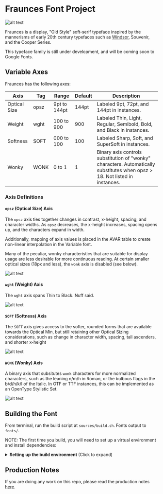 # Fraunces Font Project

![alt text](documentation/img/HonkForWonkyFonts_revised.jpg "Honk For Wonky Fonts")

Fraunces is a display, "Old Style" soft-serif typeface inspired by the mannerisms of early 20th century typefaces such as [Windsor](http://fontreviewjournal.com/windsor/), Souvenir, and the Cooper Series.

This typeface family is still under development, and will be coming soon to Google Fonts.

## Variable Axes

Fraunces has the following axes:

Axis | Tag | Range | Default | Description
--- | --- | --- | --- | ---
Optical Size | opsz | 9pt to 144pt | 144pt | Labeled 9pt, 72pt, and 144pt in instances.
Weight | wght | 100 to 900 | 900 | Labeled Thin, Light, Regular, Semibold, Bold, and Black in instances.
Softness | SOFT | 000 to 100 | 100 | Labeled Sharp, Soft, and SuperSoft in instances.
Wonky | WONK | 0 to 1 | 1 | Binary axis controls substitution of "wonky" characters. Automatically substitutes when opsz > 18. Not listed in instances.

### Axis Definitions

#### `opsz` (Optical Size) Axis

The `opsz` axis ties together changes in contrast, x-height, spacing, and character widths. As `opsz` decreases, the x-height increases, spacing opens up, and the characters expand in width.

Additionally, mapping of axis values is placed in the AVAR table to create non-linear interpolation in the Variable font.

Many of the peculiar, wonky characteristics that are suitable for display usage are less desirable for more continuous reading. At certain smaller optical sizes (18px and less), the `wonk` axis is disabled (see below). 

![alt text](documentation/explanations/opsz_axis.gif "Changes in Optical Size")

#### `wght` (Weight) Axis

The `wght` axis spans Thin to Black. Nuff said.

![alt text](documentation/explanations/weight_axis.gif "Changes in Weight")

#### `SOFT` (Softness) Axis

The `SOFT` axis gives access to the softer, rounded forms that are available towards the Optical Min, but still retaining other Optical Sizing considerations, such as change in character width, spacing, tall ascenders, and shorter x-height

![alt text](documentation/explanations/goof_axis.gif "Changes in Softness")


#### `WONK` (Wonky) Axis

A binary axis that subsitutes `wonk` characters for more normalized characters, such as the leaning n/m/h in Roman, or the bulbous flags in the b/d/h/k/l of the Italic. In OTF or TTF instances, this can be implemented as an OpenType Stylistic Set.

![alt text](documentation/explanations/wonk_axis.gif "Changes in Wonk")

## Building the Font

From terminal, run the build script at `sources/build.sh`. Fonts output to `fonts/`.

NOTE: The first time you build, you will need to set up a virtual environment and install dependencies:

<details>
<summary><b><!-------->Setting up the build environment<!--------></b> (Click to expand)</summary>

### Set up the environment

To build, set up the virtual environment

```
virtualenv -p python3 venv
```

Then activate it:

```
source venv/bin/activate
```

Then install requirements:

```
pip install -U -r requirements.txt
```

And finally, give the build scripts permission to run/execute:

```
chmod +x sources/*.sh && chmod +x mastering/make-github-release/**/*.sh
```

Now, you can run `sources/build.sh`!

</details>

## Production Notes

If you are doing any work on this repo, please read the production notes [here](https://github.com/undercasetype/Fraunces/tree/master/sources).
